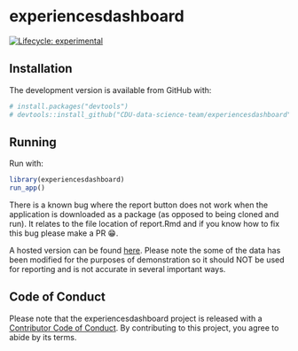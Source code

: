
<!-- README.md is generated from README.Rmd. Please edit that file -->

# experiencesdashboard

<!-- badges: start -->

[![Lifecycle:
experimental](https://img.shields.io/badge/lifecycle-experimental-orange.svg)](https://www.tidyverse.org/lifecycle/#experimental)
<!-- badges: end -->

## Installation

The development version is available from GitHub with:

``` r
# install.packages("devtools")
# devtools::install_github("CDU-data-science-team/experiencesdashboard")
```

## Running

Run with:

``` r
library(experiencesdashboard)
run_app()
```

There is a known bug where the report button does not work when the
application is downloaded as a package (as opposed to being cloned and
run). It relates to the file location of report.Rmd and if you know how
to fix this bug please make a PR 😁.

A hosted version can be found
[here](https://involve.nottshc.nhs.uk:8443/experiencesdashboard/).
Please note the some of the data has been modified for the purposes of
demonstration so it should NOT be used for reporting and is not accurate
in several important ways.

## Code of Conduct

Please note that the experiencesdashboard project is released with a
[Contributor Code of
Conduct](https://contributor-covenant.org/version/2/0/CODE_OF_CONDUCT.html).
By contributing to this project, you agree to abide by its terms.
